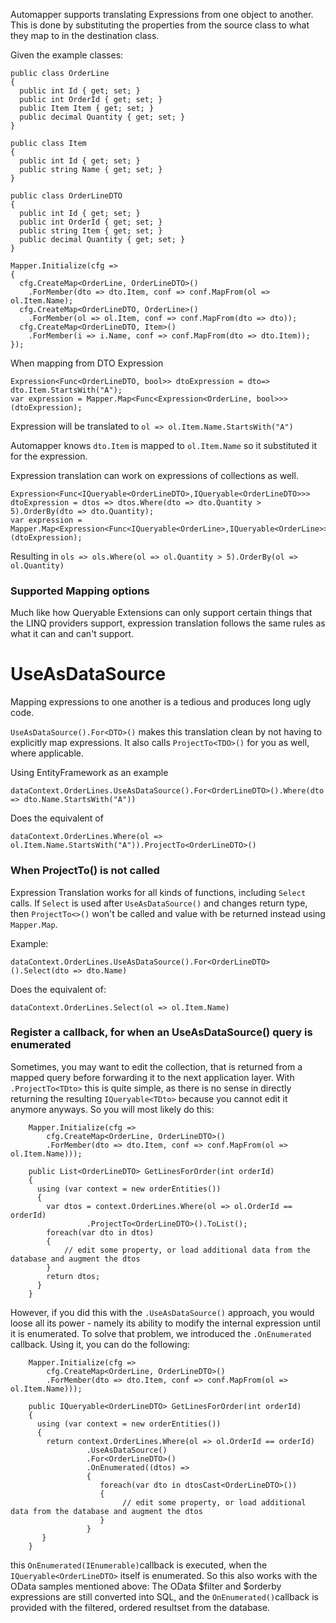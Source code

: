 Automapper supports translating Expressions from one object to another.
This is done by substituting the properties from the source class to what they map to in the destination class.

Given the example classes:
```
public class OrderLine
{
  public int Id { get; set; }
  public int OrderId { get; set; }
  public Item Item { get; set; }
  public decimal Quantity { get; set; }
}

public class Item
{
  public int Id { get; set; }
  public string Name { get; set; }
}

public class OrderLineDTO
{
  public int Id { get; set; }
  public int OrderId { get; set; }
  public string Item { get; set; }
  public decimal Quantity { get; set; }
}

Mapper.Initialize(cfg => 
{
  cfg.CreateMap<OrderLine, OrderLineDTO>()
    .ForMember(dto => dto.Item, conf => conf.MapFrom(ol => ol.Item.Name);
  cfg.CreateMap<OrderLineDTO, OrderLine>()
    .ForMember(ol => ol.Item, conf => conf.MapFrom(dto => dto));
  cfg.CreateMap<OrderLineDTO, Item>()
    .ForMember(i => i.Name, conf => conf.MapFrom(dto => dto.Item));
});
```
When mapping from DTO Expression
```
Expression<Func<OrderLineDTO, bool>> dtoExpression = dto=> dto.Item.StartsWith("A");
var expression = Mapper.Map<Func<Expression<OrderLine, bool>>>(dtoExpression);
```
Expression will be translated to `ol => ol.Item.Name.StartsWith("A")`

Automapper knows `dto.Item` is mapped to `ol.Item.Name` so it substituted it for the expression.

Expression translation can work on expressions of collections as well.
```
Expression<Func<IQueryable<OrderLineDTO>,IQueryable<OrderLineDTO>>> dtoExpression = dtos => dtos.Where(dto => dto.Quantity > 5).OrderBy(dto => dto.Quantity);
var expression = Mapper.Map<Expression<Func<IQueryable<OrderLine>,IQueryable<OrderLine>>>(dtoExpression);
```
Resulting in `ols => ols.Where(ol => ol.Quantity > 5).OrderBy(ol => ol.Quantity)`

### Supported Mapping options

Much like how Queryable Extensions can only support certain things that the LINQ providers support, expression translation follows the same rules as what it can and can't support.

# UseAsDataSource
Mapping expressions to one another is a tedious and produces long ugly code.

`UseAsDataSource().For<DTO>()` makes this translation clean by not having to explicitly map expressions.
It also calls `ProjectTo<TDO>()` for you as well, where applicable.

Using EntityFramework as an example

`dataContext.OrderLines.UseAsDataSource().For<OrderLineDTO>().Where(dto => dto.Name.StartsWith("A"))`

Does the equivalent of 

`dataContext.OrderLines.Where(ol => ol.Item.Name.StartsWith("A")).ProjectTo<OrderLineDTO>()`

### When ProjectTo() is not called
Expression Translation works for all kinds of functions, including `Select` calls.  If `Select` is used after `UseAsDataSource()` and changes return type, then `ProjectTo<>()` won't be called and value with be returned instead using `Mapper.Map`.

Example:

`dataContext.OrderLines.UseAsDataSource().For<OrderLineDTO>().Select(dto => dto.Name)`

Does the equivalent of: 

`dataContext.OrderLines.Select(ol => ol.Item.Name)`

### Register a callback, for when an UseAsDataSource() query is enumerated
Sometimes, you may want to edit the collection, that is returned from a mapped query before forwarding it to the next application layer.
With `.ProjectTo<TDto>` this is quite simple, as there is no sense in directly returning the resulting `IQueryable<TDto>` because you cannot edit it anymore anyways. So you will most likely do this:
```
    Mapper.Initialize(cfg => 
        cfg.CreateMap<OrderLine, OrderLineDTO>()
        .ForMember(dto => dto.Item, conf => conf.MapFrom(ol => ol.Item.Name)));

    public List<OrderLineDTO> GetLinesForOrder(int orderId)
    {
      using (var context = new orderEntities())
      {
        var dtos = context.OrderLines.Where(ol => ol.OrderId == orderId)
                 .ProjectTo<OrderLineDTO>().ToList();
        foreach(var dto in dtos)
        {
            // edit some property, or load additional data from the database and augment the dtos
        }
        return dtos;
      }
    }
```
However, if you did this with the `.UseAsDataSource()` approach, you would loose all its power - namely its ability to modify the internal expression until it is enumerated.
To solve that problem, we introduced the `.OnEnumerated` callback.
Using it, you can do the following:
```
    Mapper.Initialize(cfg => 
        cfg.CreateMap<OrderLine, OrderLineDTO>()
        .ForMember(dto => dto.Item, conf => conf.MapFrom(ol => ol.Item.Name)));

    public IQueryable<OrderLineDTO> GetLinesForOrder(int orderId)
    {
      using (var context = new orderEntities())
      {
        return context.OrderLines.Where(ol => ol.OrderId == orderId)
                 .UseAsDataSource()
                 .For<OrderLineDTO>()
                 .OnEnumerated((dtos) =>
                 {
                    foreach(var dto in dtosCast<OrderLineDTO>())
                    {
                         // edit some property, or load additional data from the database and augment the dtos
                    }
                 }
       }
    }
```
this `OnEnumerated(IEnumerable)`callback is executed, when the `IQueryable<OrderLineDTO>` itself is enumerated.
So this also works with the OData samples mentioned above: The OData $filter and $orderby expressions are still converted into SQL, and the `OnEnumerated()`callback is provided with the filtered, ordered resultset from the database.
